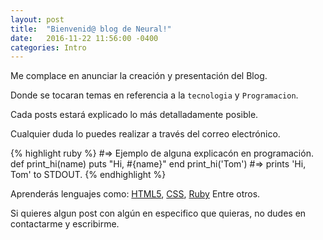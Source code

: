 ```yaml
---
layout: post
title:  "Bienvenid@ blog de Neural!"
date:   2016-11-22 11:56:00 -0400
categories: Intro
---
```

Me complace en anunciar la creación y presentación del Blog.

Donde se tocaran temas en referencia a la `tecnologia` y `Programacion`.

Cada posts estará explicado lo más detalladamente posible.

Cualquier duda lo puedes realizar a través del correo electrónico.

{% highlight ruby %}
#=> Ejemplo de alguna explicacón en programación.
def print_hi(name)
  puts "Hi, #{name}"
end
print_hi('Tom')
#=> prints 'Hi, Tom' to STDOUT.
{% endhighlight %}

Aprenderás lenguajes como:
[HTML5][html], [CSS][css], [Ruby][ruby] Entre otros.

[ruby]: https://www.ruby-lang.org/es/
[html]: https://es.wikipedia.org/wiki/HTML5
[css]: https://developer.mozilla.org/es/docs/Web/CSS

Si quieres algun post con algún en especifico que quieras, no dudes en contactarme y escribirme.
